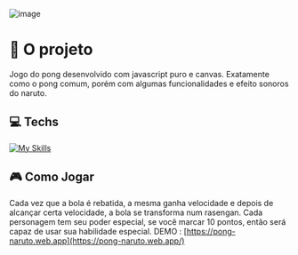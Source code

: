 ![image](https://user-images.githubusercontent.com/30512726/176221720-423d9c5c-57b6-4c2c-b724-c89c68720ecd.png)

# 📖 O projeto
Jogo do pong desenvolvido com javascript puro e canvas. Exatamente como o pong comum, porém com algumas funcionalidades e efeito sonoros do naruto.

## 💻 Techs
[![My Skills](https://skillicons.dev/icons?i=html,css,javascript,firebase)](https://skillicons.dev)

## 🎮 Como Jogar
 Cada vez que a bola é rebatida, a mesma ganha velocidade e depois de alcançar certa velocidade, a bola se transforma num rasengan. Cada personagem tem seu poder especial, se você marcar 10 pontos, então será capaz de usar sua habilidade especial. 
 DEMO :  [https://pong-naruto.web.app](https://pong-naruto.web.app/)

